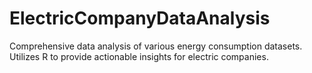 # ElectricCompanyDataAnalysis
Comprehensive data analysis of various energy consumption datasets. Utilizes R to provide actionable insights for electric companies.
